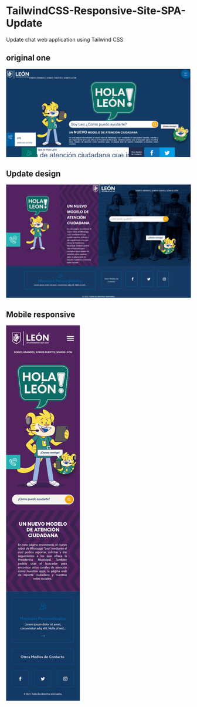 # TailwindCSS-Responsive-Site-SPA-Update

Update chat web application using Tailwind CSS

## original one

![](./original%20one.png)

## Update design

![](./screencapture-file-E-Front-end-design-Task-2022-1-18-2-Responsive-Site-new-index-html-2022-02-22-10_50_27.png)

## Mobile responsive

![](./index-v5p2-movil_home.jpg)